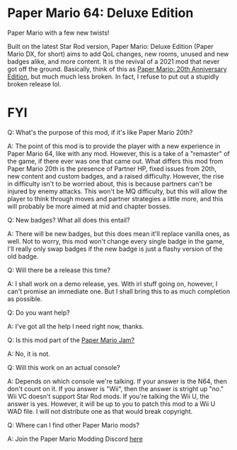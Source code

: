 # Paper Mario 64: Deluxe Edition
Paper Mario with a few new twists!

Built on the latest Star Rod version, Paper Mario: Deluxe Edition (Paper Mario DX, for short) aims to add QoL changes, new rooms, unused and new badges alike, and more content. It is the revival of a 2021 mod that never got off the ground. Basically, think of this as [Paper Mario: 20th Anniversary Edition](https://youtu.be/rNIgK8tbh4A), but much much less broken. In fact, I refuse to put out a stupidly broken release lol.

# FYI

Q: What's the purpose of this mod, if it's like Paper Mario 20th?

A: The point of this mod is to provide the player with a new experience in Paper Mario 64, like with any mod. However, this is a take of a "remaster" of the game, if there ever was one that came out. What differs this mod from Paper Mario 20th is the presence of Partner HP, fixed issues from 20th, new content and custom badges, and a raised difficulty. However, the rise in difficulty isn't to be worried about, this is because partners can't be injured by enemy attacks. This won't be MQ difficulty, but this will allow the player to think through moves and partner strategies a little more, and this will probably be more aimed at mid and chapter bosses.


Q: New badges? What all does this entail?

A: There will be new badges, but this does mean it'll replace vanilla ones, as well. Not to worry, this mod won't change every single badge in the game, I'll really only swap badges if the new badge is just a flashy version of the old badge.



Q: Will there be a release this time?

A: I shall work on a demo release, yes. With irl stuff going on, however, I can't promise an immediate one. But I shall bring this to as much completion as possible.



Q: Do you want help?

A: I've got all the help I need right now, thanks.



Q: Is this mod part of the [Paper Mario Jam?](https://itch.io/jam/paper-mario-modding-jam)

A: No, it is not.



Q: Will this work on an actual console?

A: Depends on which console we're talking. If your answer is the N64, then don't count on it. If you answer is "Wii", then the answer is stright up "no." Wii VC doesn't support Star Rod mods. If you're talking the Wii U, the answer is yes. However, it will be up to you to patch this mod to a Wii U WAD file. I will not distribute one as that would break copyright.



Q: Where can I find other Paper Mario mods?

A: Join the Paper Mario Modding Discord [here](https://discord.gg/JGJ7H5R7eS)
